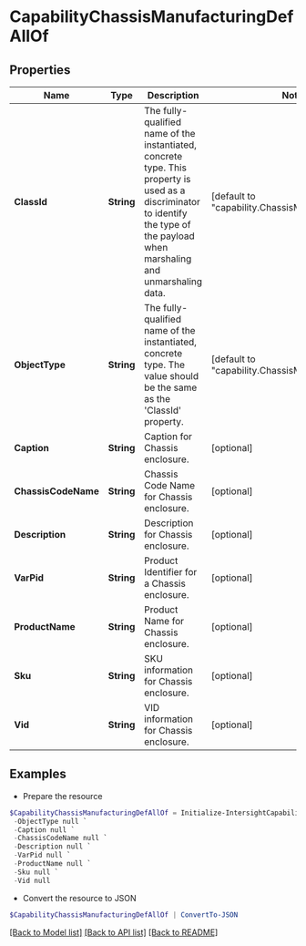 # CapabilityChassisManufacturingDefAllOf
## Properties

Name | Type | Description | Notes
------------ | ------------- | ------------- | -------------
**ClassId** | **String** | The fully-qualified name of the instantiated, concrete type. This property is used as a discriminator to identify the type of the payload when marshaling and unmarshaling data. | [default to "capability.ChassisManufacturingDef"]
**ObjectType** | **String** | The fully-qualified name of the instantiated, concrete type. The value should be the same as the &#39;ClassId&#39; property. | [default to "capability.ChassisManufacturingDef"]
**Caption** | **String** | Caption for Chassis enclosure. | [optional] 
**ChassisCodeName** | **String** | Chassis Code Name for Chassis enclosure. | [optional] 
**Description** | **String** | Description for Chassis enclosure. | [optional] 
**VarPid** | **String** | Product Identifier for a Chassis enclosure. | [optional] 
**ProductName** | **String** | Product Name for Chassis enclosure. | [optional] 
**Sku** | **String** | SKU information for Chassis enclosure. | [optional] 
**Vid** | **String** | VID information for Chassis enclosure. | [optional] 

## Examples

- Prepare the resource
```powershell
$CapabilityChassisManufacturingDefAllOf = Initialize-IntersightCapabilityChassisManufacturingDefAllOf  -ClassId null `
 -ObjectType null `
 -Caption null `
 -ChassisCodeName null `
 -Description null `
 -VarPid null `
 -ProductName null `
 -Sku null `
 -Vid null
```

- Convert the resource to JSON
```powershell
$CapabilityChassisManufacturingDefAllOf | ConvertTo-JSON
```

[[Back to Model list]](../README.md#documentation-for-models) [[Back to API list]](../README.md#documentation-for-api-endpoints) [[Back to README]](../README.md)


